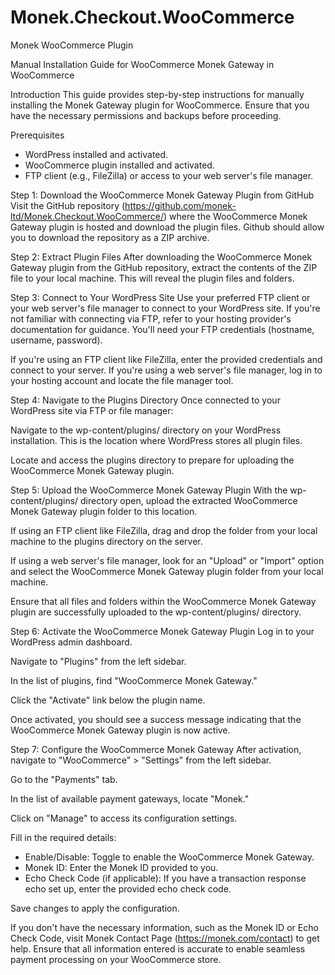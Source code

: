 # Monek.Checkout.WooCommerce
Monek WooCommerce Plugin

Manual Installation Guide for WooCommerce Monek Gateway in WooCommerce

Introduction
This guide provides step-by-step instructions for manually installing the Monek Gateway plugin for WooCommerce. Ensure that you have the necessary permissions and backups before proceeding.

Prerequisites
- WordPress installed and activated.
- WooCommerce plugin installed and activated.
- FTP client (e.g., FileZilla) or access to your web server's file manager.

Step 1: Download the WooCommerce Monek Gateway Plugin from GitHub
Visit the GitHub repository (https://github.com/monek-ltd/Monek.Checkout.WooCommerce/) where the WooCommerce Monek Gateway plugin is hosted and download the plugin files. Github should allow you to download the repository as a ZIP archive.


Step 2: Extract Plugin Files
After downloading the WooCommerce Monek Gateway plugin from the GitHub repository, extract the contents of the ZIP file to your local machine. This will reveal the plugin files and folders.


Step 3: Connect to Your WordPress Site
Use your preferred FTP client or your web server's file manager to connect to your WordPress site. If you're not familiar with connecting via FTP, refer to your hosting provider's documentation for guidance. You'll need your FTP credentials (hostname, username, password).

If you're using an FTP client like FileZilla, enter the provided credentials and connect to your server. If you're using a web server's file manager, log in to your hosting account and locate the file manager tool.


Step 4: Navigate to the Plugins Directory
Once connected to your WordPress site via FTP or file manager:

Navigate to the wp-content/plugins/ directory on your WordPress installation. This is the location where WordPress stores all plugin files.

Locate and access the plugins directory to prepare for uploading the WooCommerce Monek Gateway plugin.


Step 5: Upload the WooCommerce Monek Gateway Plugin
With the wp-content/plugins/ directory open, upload the extracted WooCommerce Monek Gateway plugin folder to this location.

If using an FTP client like FileZilla, drag and drop the folder from your local machine to the plugins directory on the server.

If using a web server's file manager, look for an "Upload" or "Import" option and select the WooCommerce Monek Gateway plugin folder from your local machine.

Ensure that all files and folders within the WooCommerce Monek Gateway plugin are successfully uploaded to the wp-content/plugins/ directory.



Step 6: Activate the WooCommerce Monek Gateway Plugin
Log in to your WordPress admin dashboard.

Navigate to "Plugins" from the left sidebar.

In the list of plugins, find "WooCommerce Monek Gateway."

Click the "Activate" link below the plugin name.


Once activated, you should see a success message indicating that the WooCommerce Monek Gateway plugin is now active.


Step 7: Configure the WooCommerce Monek Gateway
After activation, navigate to "WooCommerce" > "Settings" from the left sidebar.

Go to the "Payments" tab.

In the list of available payment gateways, locate "Monek."

Click on "Manage" to access its configuration settings.

Fill in the required details:
- Enable/Disable: Toggle to enable the WooCommerce Monek Gateway.
- Monek ID: Enter the Monek ID provided to you.
- Echo Check Code (if applicable): If you have a transaction response echo set up, enter the provided echo check code.

Save changes to apply the configuration.

If you don't have the necessary information, such as the Monek ID or Echo Check Code, visit Monek Contact Page (https://monek.com/contact) to get help. Ensure that all information entered is accurate to enable seamless payment processing on your WooCommerce store.
